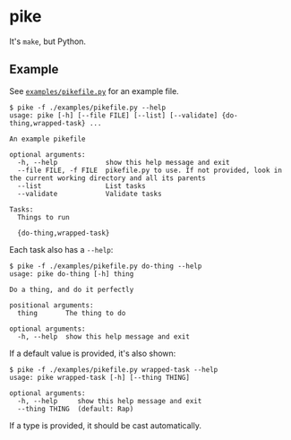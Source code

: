 # pike

It's `make`, but Python.

## Example

See [`examples/pikefile.py`](examples/pikefile.py) for an example file.

```
$ pike -f ./examples/pikefile.py --help
usage: pike [-h] [--file FILE] [--list] [--validate] {do-thing,wrapped-task} ...

An example pikefile

optional arguments:
  -h, --help            show this help message and exit
  --file FILE, -f FILE  pikefile.py to use. If not provided, look in the current working directory and all its parents
  --list                List tasks
  --validate            Validate tasks

Tasks:
  Things to run

  {do-thing,wrapped-task}
```

Each task also has a `--help`:

```
$ pike -f ./examples/pikefile.py do-thing --help
usage: pike do-thing [-h] thing

Do a thing, and do it perfectly

positional arguments:
  thing       The thing to do

optional arguments:
  -h, --help  show this help message and exit
```

If a default value is provided, it's also shown:

```
$ pike -f ./examples/pikefile.py wrapped-task --help
usage: pike wrapped-task [-h] [--thing THING]

optional arguments:
  -h, --help     show this help message and exit
  --thing THING  (default: Rap)
```

If a type is provided, it should be cast automatically.
